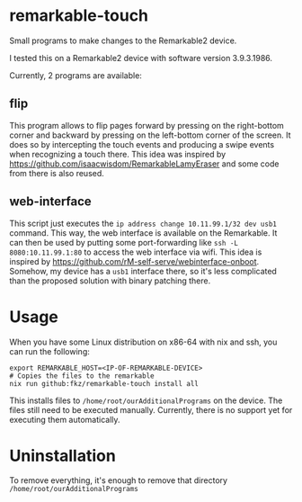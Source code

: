 # remarkable-touch

Small programs to make changes to the Remarkable2 device.

I tested this on a Remarkable2 device with software version 3.9.3.1986.

Currently, 2 programs are available:
## flip
 
 This program allows to flip pages forward by pressing on the right-bottom corner
 and backward by pressing on the left-bottom corner of the screen.
 It does so by intercepting the touch events and producing a swipe events when recognizing a touch there.
 This idea was inspired by https://github.com/isaacwisdom/RemarkableLamyEraser and some code from there is also reused.
 
 ## web-interface

 This script just executes the `ip address change 10.11.99.1/32 dev usb1` command. This way, the web interface is
 available on the Remarkable. It can then be used by putting some port-forwarding like `ssh -L 8080:10.11.99.1:80` to
 access the web interface via wifi.
 This idea is inspired by https://github.com/rM-self-serve/webinterface-onboot. Somehow, my device has a `usb1` interface
 there, so it's less complicated than the proposed solution with binary patching there.

# Usage

When you have some Linux distribution on x86-64 with nix and ssh, you can run the following:

```
export REMARKABLE_HOST=<IP-OF-REMARKABLE-DEVICE>
# Copies the files to the remarkable
nix run github:fkz/remarkable-touch install all
```

This installs files to `/home/root/ourAdditionalPrograms` on the device.
The files still need to be executed manually. Currently, there is no support yet for executing them automatically.

# Uninstallation

To remove everything, it's enough to remove that directory `/home/root/ourAdditionalPrograms`